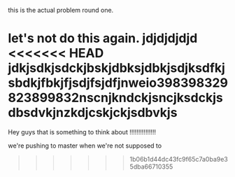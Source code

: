 
this is the actual problem round one.

let's not do this again.
jdjdjdjdjd
<<<<<<< HEAD
jdkjsdkjsdckjbskjdbksjdbkjsdjksdfkjsbdkjfbkjfjsdjfsjdfjnweio398398329823899832nscnjkndckjsncjksdckjsdbsdvkjnzkdjcskjckjsdbvkjs
=======

Hey guys that is something to think about !!!!!!!!!!!!!!!

we're pushing to master when we're not supposed to 
>>>>>>> 1b06b1d44dc43fc9f65c7a0ba9e35dba66710355
